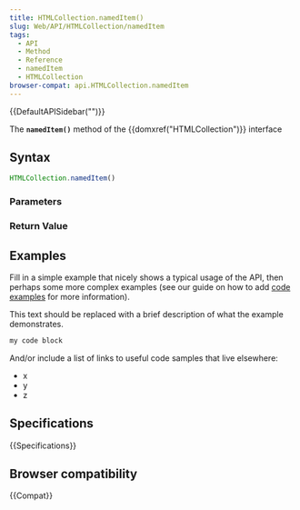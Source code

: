 ```yaml
---
title: HTMLCollection.namedItem()
slug: Web/API/HTMLCollection/namedItem
tags:
  - API
  - Method
  - Reference
  - namedItem
  - HTMLCollection
browser-compat: api.HTMLCollection.namedItem
---
```

{{DefaultAPISidebar("")}}

The **`namedItem()`** method of the {{domxref("HTMLCollection")}} interface 

## Syntax

```js
HTMLCollection.namedItem()
```

### Parameters



### Return Value



## Examples

Fill in a simple example that nicely shows a typical usage of the API, then perhaps some more complex examples (see our guide on how to add [code examples](/en-US/docs/MDN/Contribute/Structures/Code_examples) for more information).

This text should be replaced with a brief description of what the example demonstrates.

```js
my code block
```

And/or include a list of links to useful code samples that live elsewhere:

*   x
*   y
*   z

## Specifications

{{Specifications}}

## Browser compatibility

{{Compat}}

